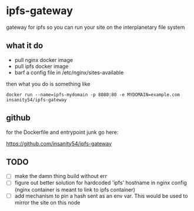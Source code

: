 # ipfs-gateway
gateway for ipfs so you can run your site on the interplanetary file system


## what it do

* pull nginx docker image
* pull ipfs docker image
* barf a config file in /etc/nginx/sites-available


then what you do is something like

    docker run --name=ipfs-mydomain -p 8080:80 -e MYDOMAIN=example.com insanity54/ipfs-gateway

## github

for the Dockerfile and entrypoint junk go here:

https://github.com/insanity54/ipfs-gateway


## TODO

- [ ] make the damn thing build without err
- [ ] figure out better solution for hardcoded 'ipfs' hostname in nginx config (nginx container is meant to link to ipfs container)
- [ ] add mechanism to pin a hash sent as an env var. This would be used to mirror the site on this node
